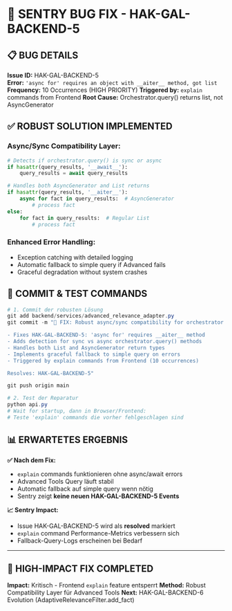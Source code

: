 # 🔧 SENTRY BUG FIX - HAK-GAL-BACKEND-5

## 📋 BUG DETAILS

**Issue ID:** HAK-GAL-BACKEND-5  
**Error:** `'async for' requires an object with __aiter__ method, got list`
**Frequency:** 10 Occurrences (HIGH PRIORITY)
**Triggered by:** `explain` commands from Frontend
**Root Cause:** Orchestrator.query() returns list, not AsyncGenerator

## ✅ ROBUST SOLUTION IMPLEMENTED

### **Async/Sync Compatibility Layer:**
```python
# Detects if orchestrator.query() is sync or async
if hasattr(query_results, '__await__'):
    query_results = await query_results

# Handles both AsyncGenerator and List returns  
if hasattr(query_results, '__aiter__'):
    async for fact in query_results:  # AsyncGenerator
        # process fact
else:
    for fact in query_results:  # Regular List
        # process fact
```

### **Enhanced Error Handling:**
- Exception catching with detailed logging
- Automatic fallback to simple query if Advanced fails
- Graceful degradation without system crashes

## 🚀 COMMIT & TEST COMMANDS

```powershell
# 1. Commit der robusten Lösung
git add backend/services/advanced_relevance_adapter.py
git commit -m "🔧 FIX: Robust async/sync compatibility for orchestrator queries

- Fixes HAK-GAL-BACKEND-5: 'async for' requires __aiter__ method
- Adds detection for sync vs async orchestrator.query() methods  
- Handles both List and AsyncGenerator return types
- Implements graceful fallback to simple query on errors
- Triggered by explain commands from Frontend (10 occurrences)

Resolves: HAK-GAL-BACKEND-5"

git push origin main

# 2. Test der Reparatur
python api.py
# Wait for startup, dann in Browser/Frontend:
# Teste 'explain' commands die vorher fehlgeschlagen sind
```

## 📊 ERWARTETES ERGEBNIS

**✅ Nach dem Fix:**
- `explain` commands funktionieren ohne async/await errors
- Advanced Tools Query läuft stabil  
- Automatic fallback auf simple query wenn nötig
- Sentry zeigt **keine neuen HAK-GAL-BACKEND-5 Events**

**📈 Sentry Impact:**
- Issue HAK-GAL-BACKEND-5 wird als **resolved** markiert
- `explain` command Performance-Metrics verbessern sich
- Fallback-Query-Logs erscheinen bei Bedarf

---

## 🎯 HIGH-IMPACT FIX COMPLETED

**Impact:** Kritisch - Frontend `explain` feature entsperrt
**Method:** Robust Compatibility Layer für Advanced Tools
**Next:** HAK-GAL-BACKEND-6 Evolution (AdaptiveRelevanceFilter.add_fact)